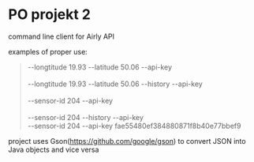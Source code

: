 # PO projekt 2

command line client for Airly API

examples of proper use:
> --longtitude 19.93 --latitude 50.06 --api-key <br />		
> --longtitude 19.93 --latitude 50.06 --history  --api-key <br />	
> --sensor-id 204 --api-key <br />	
> --sensor-id 204 --history  --api-key <br />
> --sensor-id 204 --api-key fae55480ef384880871f8b40e77bbef9 <br />		

project uses Gson(https://github.com/google/gson) to convert JSON into Java objects and vice versa
